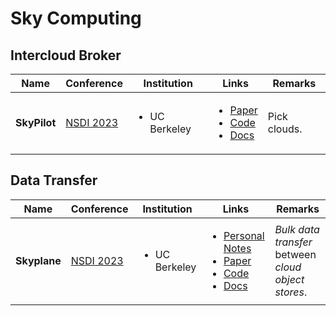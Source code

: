 # Sky Computing

## Intercloud Broker

|     Name     | Conference                                          | Institution                   | Links                                                                                                                                                                                                                                                | Remarks      |
| :----------: | --------------------------------------------------- | ----------------------------- | ---------------------------------------------------------------------------------------------------------------------------------------------------------------------------------------------------------------------------------------------------- | ------------ |
| **SkyPilot** | [NSDI 2023](../reading-notes/conference/nsdi-2023/) | <ul><li>UC Berkeley</li></ul> | <ul><li><a href="https://www.usenix.org/conference/nsdi23/presentation/yang-zongheng">Paper</a> </li><li><a href="https://github.com/skypilot-org/skypilot">Code</a></li><li><a href="https://skypilot.readthedocs.io/en/latest/">Docs</a></li></ul> | Pick clouds. |

## Data Transfer

|     Name     | Conference                                          | Institution                   | Links                                                                                                                                                                                                                                                                                                                                                                                         | Remarks                                             |
| :----------: | --------------------------------------------------- | ----------------------------- | --------------------------------------------------------------------------------------------------------------------------------------------------------------------------------------------------------------------------------------------------------------------------------------------------------------------------------------------------------------------------------------------- | --------------------------------------------------- |
| **Skyplane** | [NSDI 2023](../reading-notes/conference/nsdi-2023/) | <ul><li>UC Berkeley</li></ul> | <ul><li><a href="../reading-notes/conference/nsdi-2023/skyplane-optimizing-transfer-cost-and-throughput-using-cloud-aware-overlays.md">Personal Notes</a></li><li><a href="https://www.usenix.org/conference/nsdi23/presentation/jain">Paper</a></li><li><a href="https://github.com/skyplane-project/skyplane">Code</a></li><li><a href="https://skyplane.org/en/latest/">Docs</a></li></ul> | _Bulk data transfer_ between _cloud object stores_. |
